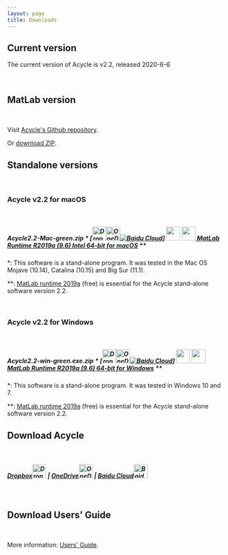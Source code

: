 ```yaml
---
layout: page
title: Downloads
--- 
```

<section id ="matlab">
<h2>Current version</h2>
<p>The current version of Acycle is v2.2, released 2020-6-6 </p>
<br />
</section>
<section id ="matlab">
        <h2>MatLab version</h2>
        <br />
        <p> Visit <a href ="https://github.com/mingsongli/acycle" target="_blank" rel="noopener noreferrer"> Acycle's Github repository</a>.</p>
        <p> Or <a href ="https://github.com/mingsongli/acycle/archive/master.zip"> download ZIP</a>.</p>
</section>
<section id ="standalone">
        <h2>Standalone versions</h2>
        <br />
        <h3>Acycle v2.2 for macOS</h3>
        <br />
        <h5><p>Acycle2.2-Mac-green.zip * [<a href ="https://www.dropbox.com/sh/t53vjs539gmixnm/AAC0BqTR0U5xghKwuVc1Iwbma?dl=0" target="_blank" rel="noopener noreferrer"><img src="https://img.icons8.com/color/48/000000/dropbox.png" alt= "Dropbox" class="rounded" height="32" width="32"></a><a href ="https://1drv.ms/u/s!AuOnvtrY8aRzhG17NCoXG14eOVIS" target="_blank" rel="noopener noreferrer"><img src="https://img.icons8.com/color/48/000000/skydrive.png" alt= "OneDrive" class="rounded" height="32" width="32"></a><a href ="https://pan.baidu.com/s/14-xRzV_-BBrE6XfyR_71Nw" target="_blank" rel="noopener noreferrer"><img src="https://img.icons8.com/material/24/000000/baidu-cloud.png" alt= "Baidu Cloud" class="rounded"></a>] <img src="https://img.icons8.com/material/24/000000/xbox-cross.png" height="32" width="32"> <a href ="https://ssd.mathworks.com/supportfiles/downloads/R2019a/Release/9/deployment_files/installer/complete/maci64/MATLAB_Runtime_R2019a_Update_9_maci64.dmg.zip"> <img src="https://img.icons8.com/fluent/48/000000/matlab.png" height="32" width="32"> MatLab Runtime R2019a (9.6) Intel 64-bit for macOS</a> **</p></h5>
        <p>*: This software is a stand-alone program. It was tested in the Mac OS Mojave (10.14), Catalina (10.15) and Big Sur (11.1).</p> <p>**: <a href ="https://www.mathworks.com/products/compiler/matlab-runtime.html" target="_blank" rel="noopener noreferrer"> MatLab runtime 2019a</a> (free) is essential for the Acycle stand-alone software version 2.2.</p>
        <br />
        <h3>Acycle v2.2 for Windows</h3>
        <br />
        <h5><p>Acycle2.2-win-green.exe.zip * [<a href ="https://www.dropbox.com/sh/t53vjs539gmixnm/AAC0BqTR0U5xghKwuVc1Iwbma?dl=0" target="_blank" rel="noopener noreferrer"><img src="https://img.icons8.com/color/48/000000/dropbox.png" alt= "Dropbox" class="rounded" height="32" width="32"></a><a href ="https://1drv.ms/u/s!AuOnvtrY8aRzhG17NCoXG14eOVIS" target="_blank" rel="noopener noreferrer"><img src="https://img.icons8.com/color/48/000000/skydrive.png" alt= "OneDrive" class="rounded" height="32" width="32"></a><a href ="https://pan.baidu.com/s/14-xRzV_-BBrE6XfyR_71Nw" target="_blank" rel="noopener noreferrer"><img src="https://img.icons8.com/material/24/000000/baidu-cloud.png" alt= "Baidu Cloud" class="rounded"></a>] <img src="https://img.icons8.com/material/24/000000/xbox-cross.png" height="32" width="32"> <a href ="https://ssd.mathworks.com/supportfiles/downloads/R2019a/Release/9/deployment_files/installer/complete/win64/MATLAB_Runtime_R2019a_Update_9_win64.zip"> <img src="https://img.icons8.com/fluent/48/000000/matlab.png" height="32" width="32"> MatLab Runtime R2019a (9.6) 64-bit for Windows</a> **</p></h5>
        <p>*: This software is a stand-alone program. It was tested in Windows 10 and 7.</p>
        <p>**: <a href ="https://www.mathworks.com/products/compiler/matlab-runtime.html" target="_blank" rel="noopener noreferrer"> MatLab runtime 2019a</a> (free) is essential for the Acycle stand-alone software version 2.2.</p>
</section>
<section id ="download">
        <h2>Download Acycle</h2>
        <br />
        <h5><p><a href ="https://www.dropbox.com/sh/t53vjs539gmixnm/AAC0BqTR0U5xghKwuVc1Iwbma?dl=0" target="_blank" rel="noopener noreferrer"> Dropbox<img src="https://img.icons8.com/color/48/000000/dropbox.png" alt= "Dropbox" class="rounded" height="32" width="32"></a>  |  <a href ="https://1drv.ms/u/s!AuOnvtrY8aRzhG17NCoXG14eOVIS" target="_blank" rel="noopener noreferrer">OneDrive<img src="https://img.icons8.com/color/48/000000/skydrive.png" alt= "OneDrive" class="rounded" height="32" width="32"></a>  |  <a href ="https://pan.baidu.com/s/14-xRzV_-BBrE6XfyR_71Nw" target="_blank" rel="noopener noreferrer">Baidu Cloud<img src="https://img.icons8.com/material/24/000000/baidu-cloud.png" alt= "Baidu Cloud" class="rounded" height="32" width="32"></a></p></h5>
        <br />
        <h2>Download Users' Guide</h2>
        <br />
        <p>More information: <a href="https://acycle.org/manual/" target="_blank" rel="noopener noreferrer">Users' Guide</a>.</p>
</section>
